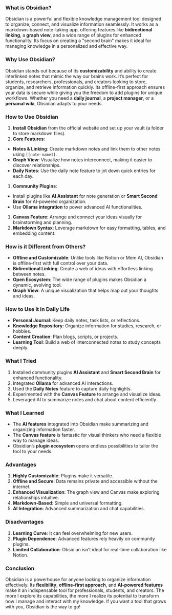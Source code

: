 ### What is Obsidian?

Obsidian is a powerful and flexible knowledge management tool designed to organize, connect, and visualize information seamlessly. It works as a markdown-based note-taking app, offering features like **bidirectional linking**, a **graph view**, and a wide range of plugins for enhanced functionality. Its focus on creating a "second brain" makes it ideal for managing knowledge in a personalized and effective way.



### Why Use Obsidian?

Obsidian stands out because of its **customizability** and ability to create interlinked notes that mimic the way our brains work. It’s perfect for students, researchers, professionals, and creators looking to store, organize, and retrieve information quickly. Its offline-first approach ensures your data is secure while giving you the freedom to add plugins for unique workflows. Whether you need a **daily journal**, a **project manager**, or a **personal wiki**, Obsidian adapts to your needs.



### How to Use Obsidian

1. **Install Obsidian** from the official website and set up your vault (a folder to store markdown files).
2. **Core Features**:
- **Notes & Linking**: Create markdown notes and link them to other notes using `[[note-name]]`.
- **Graph View**: Visualize how notes interconnect, making it easier to discover relationships.
- **Daily Notes**: Use the daily note feature to jot down quick entries for each day.
1. **Community Plugins**:
- Install plugins like **AI Assistant** for note generation or **Smart Second Brain** for AI-powered organization.
- Use **Ollama integration** to power advanced AI functionalities.
1. **Canvas Feature**: Arrange and connect your ideas visually for brainstorming and planning.
2. **Markdown Syntax**: Leverage markdown for easy formatting, tables, and embedding content.



### How is it Different from Others?

- **Offline and Customizable**: Unlike tools like Notion or Mem AI, Obsidian is offline-first with full control over your data.
- **Bidirectional Linking**: Create a web of ideas with effortless linking between notes.
- **Open Ecosystem**: The wide range of plugins makes Obsidian a dynamic, evolving tool.
- **Graph View**: A unique visualization that helps map out your thoughts and ideas.



### How to Use it in Daily Life

- **Personal Journal**: Keep daily notes, task lists, or reflections.
- **Knowledge Repository**: Organize information for studies, research, or hobbies.
- **Content Creation**: Plan blogs, scripts, or projects.
- **Learning Tool**: Build a web of interconnected notes to study concepts deeply.



### What I Tried

1. Installed community plugins **AI Assistant** and **Smart Second Brain** for enhanced functionality.
2. Integrated **Ollama** for advanced AI interactions.
3. Used the **Daily Notes** feature to capture daily highlights.
4. Experimented with the **Canvas Feature** to arrange and visualize ideas.
5. Leveraged AI to summarize notes and chat about content efficiently.



### What I Learned

- The **AI features** integrated into Obsidian make summarizing and organizing information faster.
- The **Canvas feature** is fantastic for visual thinkers who need a flexible way to manage ideas.
- Obsidian’s **plugin ecosystem** opens endless possibilities to tailor the tool to your needs.



### Advantages

1. **Highly Customizable**: Plugins make it versatile.
2. **Offline and Secure**: Data remains private and accessible without the internet.
3. **Enhanced Visualization**: The graph view and Canvas make exploring relationships intuitive.
4. **Markdown-Based**: Simple and universal formatting.
5. **AI Integration**: Advanced summarization and chat capabilities.



### Disadvantages

1. **Learning Curve**: It can feel overwhelming for new users.
2. **Plugin Dependence**: Advanced features rely heavily on community plugins.
3. **Limited Collaboration**: Obsidian isn’t ideal for real-time collaboration like Notion.



### Conclusion

Obsidian is a powerhouse for anyone looking to organize information effectively. Its **flexibility**, **offline-first approach**, and **AI-powered features** make it an indispensable tool for professionals, students, and creators. The more I explore its capabilities, the more I realize its potential to transform how I manage and interact with my knowledge. If you want a tool that grows with you, Obsidian is the way to go!